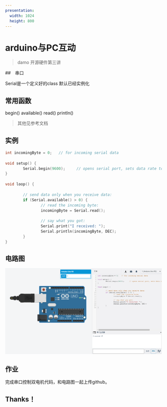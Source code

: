```yaml
---
presentation:
  width: 1024
  height: 800
---
```


<!-- slide -->

# arduino与PC互动
> damo
> 开源硬件第三讲

<!-- slide -->

##　串口

Serial是一个定义好的class
默认已经实例化

<!-- slide -->

## 常用函数

begin()
available()
read()
println()
> 其他见参考文档

<!-- slide -->

## 实例

```cpp
int incomingByte = 0;   // for incoming serial data

void setup() {
        Serial.begin(9600);     // opens serial port, sets data rate to 9600 bps
}

void loop() {

        // send data only when you receive data:
        if (Serial.available() > 0) {
                // read the incoming byte:
                incomingByte = Serial.read();

                // say what you got:
                Serial.print("I received: ");
                Serial.println(incomingByte, DEC);
        }
}
```

<!-- slide -->

## 电路图

![](img/Serial_tutor.png)

<!-- slide -->

## 作业
完成串口控制双电机代码，和电路图一起上传github。

<!-- slide -->

## Thanks！